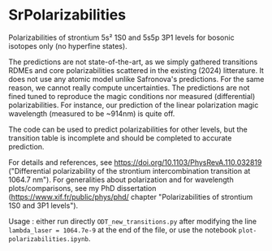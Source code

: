 # SrPolarizabilities

Polarizabilities of strontium 5s² 1S0 and 5s5p 3P1 levels for bosonic isotopes only (no hyperfine states).

The predictions are not state-of-the-art, as we simply gathered transitions RDMEs and core polarizabilities scattered in the existing (2024) litterature. It does not use any atomic model unlike Safronova's predictions. For the same reason, we cannot really compute uncertainties. The predictions are not fined tuned to reproduce the magic conditions nor measured (differential) polarizabilities. For instance, our prediction of the linear polarization magic wavelength (measured to be ~914nm) is quite off.

The code can be used to predict polarizabilities for other levels, but the transition table is incomplete and should be completed to accurate prediction.

For details and references, see https://doi.org/10.1103/PhysRevA.110.032819 ("Differential polarizability of the strontium intercombination transition at 1064.7 nm"). For generalities about polarization and for wavelength plots/comparisons, see my PhD dissertation (https://www.xif.fr/public/phys/phd/ chapter "Polarizabilities of strontium 1S0 and 3P1 levels").

Usage : either run directly `ODT_new_transitions.py` after modifying the line `lambda_laser = 1064.7e-9` at the end of the file, or use the notebook `plot-polarizabilities.ipynb`.
